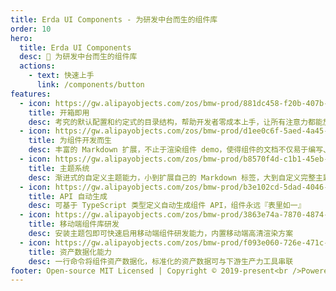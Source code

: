 ```yaml
---
title: Erda UI Components - 为研发中台而生的组件库
order: 10
hero:
  title: Erda UI Components
  desc: 📖 为研发中台而生的组件库
  actions:
    - text: 快速上手
      link: /components/button
features:
  - icon: https://gw.alipayobjects.com/zos/bmw-prod/881dc458-f20b-407b-947a-95104b5ec82b/k79dm8ih_w144_h144.png
    title: 开箱即用
    desc: 考究的默认配置和约定式的目录结构，帮助开发者零成本上手，让所有注意力都能放在文档编写和组件开发上
  - icon: https://gw.alipayobjects.com/zos/bmw-prod/d1ee0c6f-5aed-4a45-a507-339a4bfe076c/k7bjsocq_w144_h144.png
    title: 为组件开发而生
    desc: 丰富的 Markdown 扩展，不止于渲染组件 demo，使得组件的文档不仅易于编写、管理，还好看、好用
  - icon: https://gw.alipayobjects.com/zos/bmw-prod/b8570f4d-c1b1-45eb-a1da-abff53159967/kj9t990h_w144_h144.png
    title: 主题系统
    desc: 渐进式的自定义主题能力，小到扩展自己的 Markdown 标签，大到自定义完整主题包，全由你定
  - icon: https://gw.alipayobjects.com/zos/bmw-prod/b3e102cd-5dad-4046-a02a-be33241d1cc7/kj9t8oji_w144_h144.png
    title: API 自动生成
    desc: 可基于 TypeScript 类型定义自动生成组件 API，组件永远『表里如一』
  - icon: https://gw.alipayobjects.com/zos/bmw-prod/3863e74a-7870-4874-b1e1-00a8cdf47684/kj9t7ww3_w144_h144.png
    title: 移动端组件库研发
    desc: 安装主题包即可快速启用移动端组件研发能力，内置移动端高清渲染方案
  - icon: https://gw.alipayobjects.com/zos/bmw-prod/f093e060-726e-471c-a53e-e988ed3f560c/kj9t9sk7_w144_h144.png
    title: 资产数据化能力
    desc: 一行命令将组件资产数据化，标准化的资产数据可与下游生产力工具串联
footer: Open-source MIT Licensed | Copyright © 2019-present<br />Powered by self
---
```

